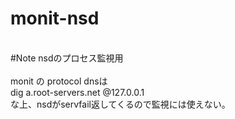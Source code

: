 # monit-nsd
<br>
#Note
nsdのプロセス監視用<br>
<br>
monit の protocol dnsは<br>
dig a.root-servers.net @127.0.0.1<br>
な上、nsdがservfail返してくるので監視には使えない。<br>
<br>

